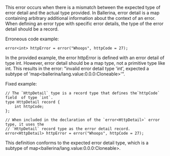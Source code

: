 This error occurs when there is a mismatch between the expected type of error detail and the actual type provided. In Ballerina, error detail is a map containing arbitrary additional information about the context of an error. When defining an error type with specific error details, the type of the error detail should be a record.

Erroneous code example:
```
error<int> httpError = error("Whoops", httpCode = 27);
```

In the provided example, the error httpError is defined with an error detail of type int. However, error detail should be a map type, not a primitive type like int. This results in the error: "invalid error detail type 'int', expected a subtype of 'map<ballerina/lang.value:0.0.0:Cloneable>'".

Fixed example:
```
// The `HttpDetail` type is a record type that defines the`httpCode` field  of type `int`.
type HttpDetail record {
    int httpCode;
};

// When included in the declaration of the `error<HttpDetail>` error type, it uses the
// `HttpDetail` record type as the error detail record.
error<HttpDetail> httpError = error("Whoops", httpCode = 27);
```

This definition conforms to the expected error detail type, which is a subtype of map<ballerina/lang.value:0.0.0:Cloneable>.
